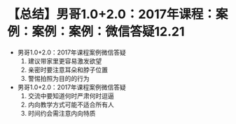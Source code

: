 # 【总结】男哥1.0+2.0：2017年课程：案例：案例：案例：微信答疑12.21

-   男哥1.0+2.0：2017年课程案例微信答疑
    1.  建议带家里更容易激发欲望
    2.  亲密时要注意耳朵和脖子位置
    3.  警惕拍照为目的的行为
-   男哥1.0+2.0：2017年课程案例微信答疑
    1.  交流中要知道何时严肃何时逗逼
    2.  内向教学方式可能不适合所有人
    3.  时间约会需注意内向特质